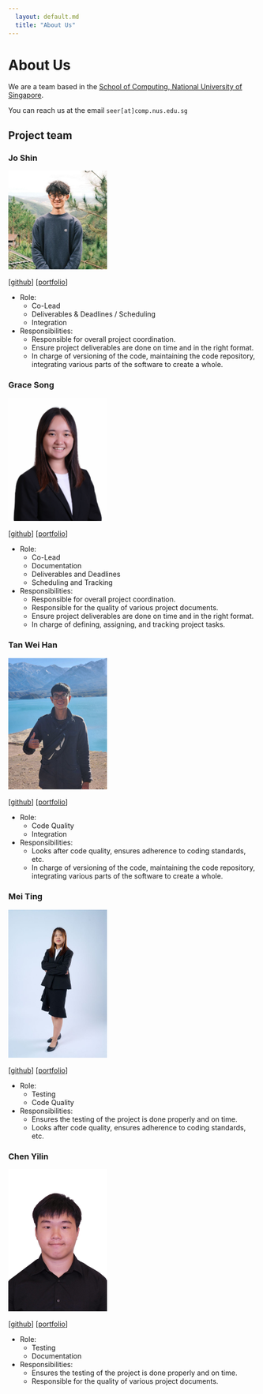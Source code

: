 ```yaml
---
  layout: default.md
  title: "About Us"
---
```


# About Us

We are a team based in the [School of Computing, National University of Singapore](http://www.comp.nus.edu.sg).

You can reach us at the email `seer[at]comp.nus.edu.sg`

## Project team

### Jo Shin

<img src="images/j-os-h-in.png" width="200px">

[[github](https://github.com/j-os-h-in)]
[[portfolio](team/joshin.md)]

* Role:
    * Co-Lead
    * Deliverables & Deadlines / Scheduling
    * Integration
* Responsibilities:
    * Responsible for overall project coordination.
    * Ensure project deliverables are done on time and in the right format.
    * In charge of versioning of the code, maintaining the code repository, integrating various parts of the software to
      create a whole.

### Grace Song

<img src="images/gracesong146.png" width="200px">

[[github](http://github.com/gracesong146)]
[[portfolio](team/gracesong146.md)]

* Role: 
  * Co-Lead
  * Documentation
  * Deliverables and Deadlines
  * Scheduling and Tracking
* Responsibilities: 
  * Responsible for overall project coordination.
  * Responsible for the quality of various project documents. 
  * Ensure project deliverables are done on time and in the right format.
  * In charge of defining, assigning, and tracking project tasks.

### Tan Wei Han

<img src="images/weihan-01.png" width="200px">

[[github](http://github.com/weihan-01)]
[[portfolio](team/johndoe.md)]

* Role:  
  * Code Quality 
  * Integration
* Responsibilities: 
  * Looks after code quality, ensures adherence to coding standards, etc.
  * In charge of versioning of the code, maintaining the code repository, integrating various parts of the software to create a whole.

### Mei Ting

<img src="images/yymeiting.png" width="200px">

[[github](http://github.com/yymeiting)]
[[portfolio](team/johndoe.md)]

* Role: 
  * Testing
  * Code Quality
* Responsibilities: 
  * Ensures the testing of the project is done properly and on time.
  * Looks after code quality, ensures adherence to coding standards, etc.

### Chen Yilin

<img src="images/whchenyicn.png" width="200px">

[[github](http://github.com/whchenyicn)]
[[portfolio](team/johndoe.md)]

* Role: 
  * Testing
  * Documentation
* Responsibilities:
  * Ensures the testing of the project is done properly and on time.
  * Responsible for the quality of various project documents.
